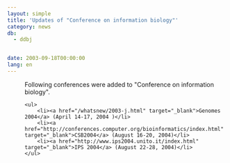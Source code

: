 ```yaml
---
layout: simple
title: 'Updates of "Conference on information biology"'
category: news
db:
  - ddbj


date: 2003-09-18T00:00:00
lang: en
---
```


<dd>Following conferences were added to "Conference on information biology".

    <ul>
        <li><a href="/whatsnew/2003-j.html" target="_blank">Genomes 2004</a> (April 14-17, 2004 )</li>
        <li><a href="http://conferences.computer.org/bioinformatics/index.html" target="_blank">CSB2004</a> (August 16-20, 2004)</li>
        <li><a href="http://www.ips2004.unito.it/index.html" target="_blank">IPS 2004</a> (August 22-28, 2004)</li>
    </ul>
</dd>
